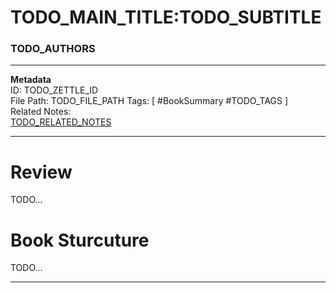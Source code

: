 # TODO_MAIN_TITLE:TODO_SUBTITLE
### TODO_AUTHORS
---
**Metadata**  
ID: TODO_ZETTLE_ID  
File Path: TODO_FILE_PATH
Tags: [ #BookSummary #TODO_TAGS ]  
Related Notes:  
[TODO_RELATED_NOTES](.)  

---
 
# Review
TODO...

# Book Sturcuture
TODO...

--- 

[TODO_BOOK_REFERENCE]: . "TODO_AUTHORS *TODO_MAIN_TITLE:TODO_SUBTITLE*)"  
